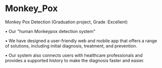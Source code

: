 # Monkey_Pox

Monkey Pox Detection (Graduation project, Grade :Excellent)  

•	Our "human Monkeypox detection system" 

•	We have designed a user-friendly web and mobile app that offers a range of solutions, including initial diagnosis, treatment, and prevention. 

•	Our system also connects users with healthcare professionals and provides a supported history to make the diagnosis 
    faster and easier.
